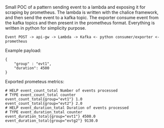 Small POC of a pattern sending event to a lambda and exposing it for scraping by prometheus.
The lambda is written with the chalice framework, and then send the event to a kafka topic.
The exporter consume event from the kafka topics and then present in the prometheus format.
Everything is written in python for simplicity purpose.

```
Event POST -> api-gw -> Lambda -> Kafka <- python consumer/exporter <- prometheus
```

Example payload:

```
{
	"group" : "evt1",
	"duration": 4500
}
```

Exported prometeus metrics:
```
# HELP event_count_total Number of events processed
# TYPE event_count_total counter
event_count_total{group="evt1"} 1.0
event_count_total{group="evt2"} 2.0
# HELP event_duration_total Duration of events processed
# TYPE event_duration_total counter
event_duration_total{group="evt1"} 4500.0
event_duration_total{group="evtg2"} 9130.0
```
